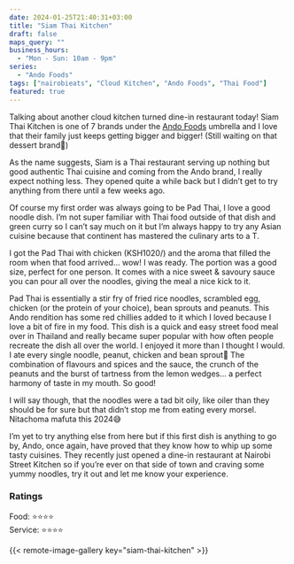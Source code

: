 ```yaml
---
date: 2024-01-25T21:40:31+03:00
title: "Siam Thai Kitchen"
draft: false
maps_query: ""
business_hours:
  - "Mon - Sun: 10am - 9pm"
series:
  - "Ando Foods"
tags: ["nairobieats", "Cloud Kitchen", "Ando Foods", "Thai Food"]
featured: true
---
```


Talking about another cloud kitchen turned dine-in restaurant today! Siam Thai Kitchen is one of 7 brands under the [Ando Foods](https://twitter.com/andokitchens) umbrella and I love that their family just keeps getting bigger and bigger! (Still waiting on that dessert brand👀)

As the name suggests, Siam is a Thai restaurant serving up nothing but good authentic Thai cuisine and coming from the Ando brand, I really expect nothing less. They opened quite a while back but I didn’t get to try anything from there until a few weeks ago.

Of course my first order was always going to be Pad Thai, I love a good noodle dish. I’m not super familiar with Thai food outside of that dish and green curry so I can’t say much on it but I’m always happy to try any Asian cuisine because that continent has mastered the culinary arts to a T.

I got the Pad Thai with chicken (KSH1020/) and the aroma that filled the room when that food arrived… wow! I was ready. The portion was a good size, perfect for one person. It comes with a nice sweet & savoury sauce you can pour all over the noodles, giving the meal a nice kick to it.

Pad Thai is essentially a stir fry of fried rice noodles, scrambled egg, chicken (or the protein of your choice), bean sprouts and peanuts. This Ando rendition has some red chillies added to it which I loved because I love a bit of fire in my food. This dish is a quick and easy street food meal over in Thailand and really became super popular with how often people recreate the dish all over the world.
I enjoyed it more than I thought I would. I ate every single noodle, peanut, chicken and bean sprout🤤 The combination of flavours and spices and the sauce, the crunch of the peanuts and the burst of tartness from the lemon wedges… a perfect harmony of taste in my mouth. So good!

I will say though, that the noodles were a tad bit oily, like oiler than they should be for sure but that didn’t stop me from eating every morsel. Nitachoma mafuta this 2024😅

I’m yet to try anything else from here but if this first dish is anything to go by, Ando, once again, have proved that they know how to whip up some tasty cuisines. They recently just opened a dine-in restaurant at Nairobi Street Kitchen so if you’re ever on that side of town and craving some yummy noodles, try it out and let me know your experience.

### Ratings

Food: ⭐️⭐️⭐️⭐️<br>
Service: ⭐️⭐️⭐️⭐️<br>

{{< remote-image-gallery key="siam-thai-kitchen" >}}
